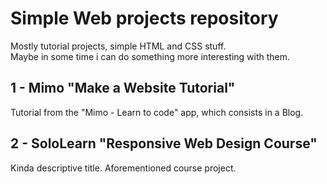 # Simple Web projects repository

Mostly tutorial projects, simple HTML and CSS stuff.<br>
Maybe in some time i can do something more interesting with them. 

## 1 - Mimo "Make a Website Tutorial"

Tutorial from the "Mimo - Learn to code" app, which consists in a Blog.

## 2 - SoloLearn "Responsive Web Design Course"

Kinda descriptive title. Aforementioned course project.
